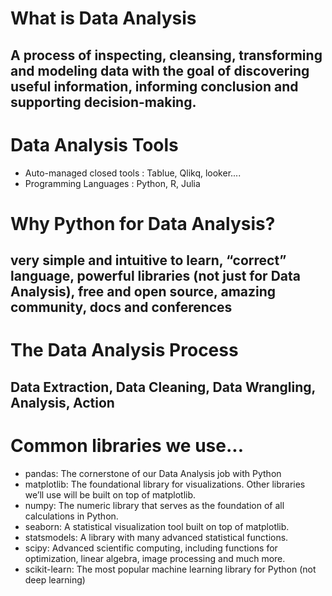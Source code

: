 # What is Data Analysis
## A process of inspecting, cleansing, transforming and modeling data with the goal of discovering useful information, informing conclusion and supporting decision-making.
# Data Analysis Tools
* Auto-managed closed tools : Tablue, Qlikq, looker....
* Programming Languages : Python, R, Julia
# Why Python for Data Analysis?
## very simple and intuitive to learn, “correct” language, powerful libraries (not just for Data Analysis), free and open source, amazing community, docs and conferences
# The Data Analysis Process
## Data Extraction, Data Cleaning, Data Wrangling, Analysis, Action
# Common libraries we use...
* pandas: The cornerstone of our Data Analysis job with Python
* matplotlib: The foundational library for visualizations. Other libraries we’ll use will be built on top of matplotlib.
* numpy: The numeric library that serves as the foundation of all calculations in Python.
* seaborn: A statistical visualization tool built on top of matplotlib.
* statsmodels: A library with many advanced statistical functions.
* scipy: Advanced scientific computing, including functions for optimization, linear algebra, image processing and much more.
* scikit-learn: The most popular machine learning library for Python (not deep learning)

